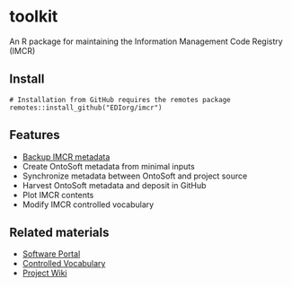 # toolkit

An R package for maintaining the Information Management Code Registry (IMCR)

## Install

```
# Installation from GitHub requires the remotes package
remotes::install_github("EDIorg/imcr")
```

## Features

* [Backup IMCR metadata]()
* Create OntoSoft metadata from minimal inputs
* Synchronize metadata between OntoSoft and project source
* Harvest OntoSoft metadata and deposit in GitHub
* Plot IMCR contents
* Modify IMCR controlled vocabulary

## Related materials

* [Software Portal](http://imcr.ontosoft.org/#list)
* [Controlled Vocabulary](http://vocab.lternet.edu/vocab/registry/index.php)
* [Project Wiki](http://wiki.esipfed.org/index.php/IM_Code_Registry)
